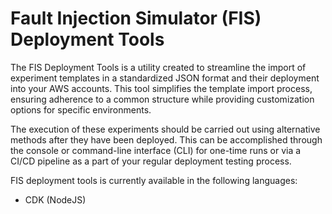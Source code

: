 # Fault Injection Simulator (FIS) Deployment Tools

The FIS Deployment Tools is a utility created to streamline the import of experiment templates in a standardized JSON format and their deployment into your AWS accounts. This tool simplifies the template import process, ensuring adherence to a common structure while providing customization options for specific environments.

The execution of these experiments should be carried out using alternative methods after they have been deployed. This can be accomplished through the console or command-line interface (CLI) for one-time runs or via a CI/CD pipeline as a part of your regular deployment testing process.

FIS deployment tools is currently available in the following languages: 
- CDK (NodeJS)
